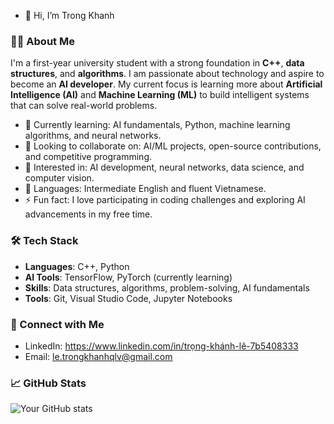 - 👋 Hi, I’m Trong Khanh

### 👨‍💻 About Me
I'm a first-year university student with a strong foundation in **C++**, **data structures**, and **algorithms**. I am passionate about technology and aspire to become an **AI developer**. My current focus is learning more about **Artificial Intelligence (AI)** and **Machine Learning (ML)** to build intelligent systems that can solve real-world problems.

- 🌱 Currently learning: AI fundamentals, Python, machine learning algorithms, and neural networks.
- 👯 Looking to collaborate on: AI/ML projects, open-source contributions, and competitive programming.
- 🤔 Interested in: AI development, neural networks, data science, and computer vision.
- 💬 Languages: Intermediate English and fluent Vietnamese.
- ⚡ Fun fact: I love participating in coding challenges and exploring AI advancements in my free time.

### 🛠️ Tech Stack
- **Languages**: C++, Python
- **AI Tools**: TensorFlow, PyTorch (currently learning)
- **Skills**: Data structures, algorithms, problem-solving, AI fundamentals
- **Tools**: Git, Visual Studio Code, Jupyter Notebooks

### 🔗 Connect with Me
- LinkedIn: https://www.linkedin.com/in/trọng-khánh-lê-7b5408333
- Email: le.trongkhanhqlv@gmail.com

### 📈 GitHub Stats
![Your GitHub stats](https://github-readme-stats.vercel.app/api?username=your-github-username&show_icons=true&theme=default)

